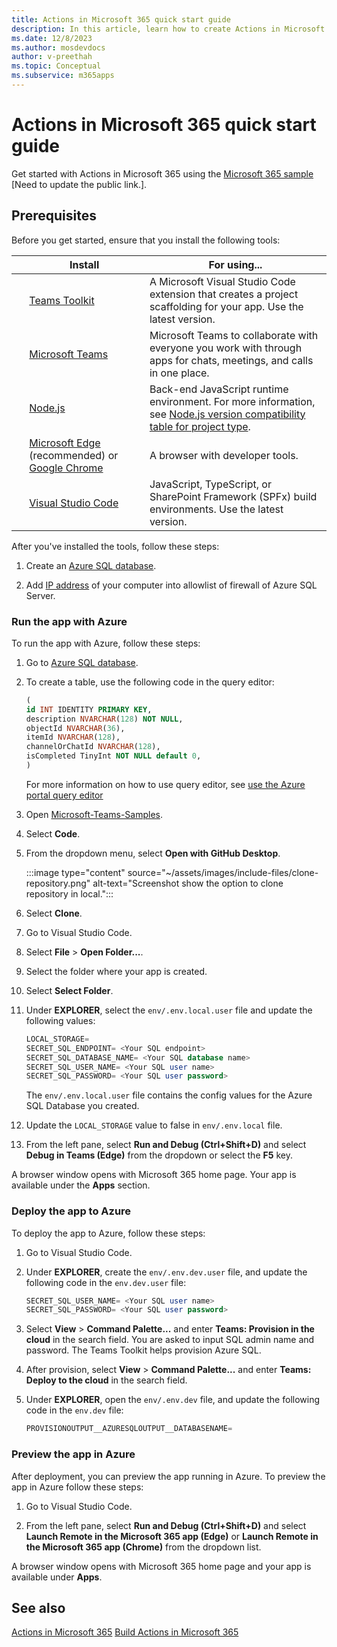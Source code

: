 ```yaml
---
title: Actions in Microsoft 365 quick start guide
description: In this article, learn how to create Actions in Microsoft 365, function of Actions and its use cases.
ms.date: 12/8/2023
ms.author: mosdevdocs
author: v-preethah
ms.topic: Conceptual
ms.subservice: m365apps
---
```

# Actions in Microsoft 365 quick start guide

Get started with Actions in Microsoft 365 using the [Microsoft 365 sample](https://github.com/OfficeDev/m365-msteams-actions-preview/tree/main) [Need to update the public link.].

## Prerequisites

Before you get started, ensure that you install the following tools:

| &nbsp; | Install | For using... |
| --- | --- | --- |
| &nbsp; | [Teams Toolkit](../toolkit/install-Teams-Toolkit.md) | A Microsoft Visual Studio Code extension that creates a project scaffolding for your app. Use the latest version. |
| &nbsp; | [Microsoft Teams](https://www.microsoft.com/microsoft-teams/download-app) | Microsoft Teams to collaborate with everyone you work with through apps for chats, meetings, and calls in one place.|
| &nbsp; | [Node.js](https://nodejs.org/en/download/) | Back-end JavaScript runtime environment. For more information, see [Node.js version compatibility table for project type](~/toolkit/build-environments.md#nodejs-version-compatibility-table-for-project-type).|
| &nbsp; | [Microsoft Edge](https://www.microsoft.com/edge) (recommended) or [Google Chrome](https://www.google.com/chrome/) | A browser with developer tools. |
| &nbsp; | [Visual Studio Code](https://code.visualstudio.com/download) | JavaScript, TypeScript, or SharePoint Framework (SPFx) build environments. Use the latest version. |

After you've installed the tools, follow these steps:

1. Create an [Azure SQL database](/azure/azure-sql/database/single-database-create-quickstart?view=azuresql&tabs=azure-portal&preserve-view=true).

1. Add [IP address](/azure/azure-sql/database/firewall-configure?view=azuresql&preserve-view=true) of your computer into allowlist of firewall of Azure SQL Server.

### Run the app with Azure

To run the app with Azure, follow these steps:

1. Go to [Azure SQL database](https://ms.portal.azure.com/#browse/Microsoft.Sql%2Fservers%2Fdatabases).

1. To create a table, use the following code in the query editor:

    ```sql
    (
    id INT IDENTITY PRIMARY KEY,
    description NVARCHAR(128) NOT NULL,
    objectId NVARCHAR(36),
    itemId NVARCHAR(128),
    channelOrChatId NVARCHAR(128),
    isCompleted TinyInt NOT NULL default 0,
    )
    ```

    For more information on how to use query editor, see [use the Azure portal query editor](/azure/azure-sql/database/connect-query-portal?view=azuresql&preserve-view=true)

1. Open [Microsoft-Teams-Samples](https://github.com/OfficeDev/Microsoft-Teams-Samples).

1. Select **Code**.

1. From the dropdown menu, select **Open with GitHub Desktop**.

   :::image type="content" source="~/assets/images/include-files/clone-repository.png" alt-text="Screenshot show the option to clone repository in local.":::

1. Select **Clone**.

1. Go to Visual Studio Code.

1. Select **File** > **Open Folder...**.

1. Select the folder where your app is created.

1. Select **Select Folder**.

1. Under **EXPLORER**, select the `env/.env.local.user` file and update the following values:

    ```sql
    LOCAL_STORAGE=
    SECRET_SQL_ENDPOINT= <Your SQL endpoint>
    SECRET_SQL_DATABASE_NAME= <Your SQL database name>
    SECRET_SQL_USER_NAME= <Your SQL user name>
    SECRET_SQL_PASSWORD= <Your SQL user password>
    ```

    The `env/.env.local.user` file contains the config values for the Azure SQL Database you created.

1. Update the `LOCAL_STORAGE` value to false in `env/.env.local` file.

1. From the left pane, select **Run and Debug (Ctrl+Shift+D)** and select **Debug in Teams (Edge)** from the dropdown or select the **F5** key.

A browser window opens with Microsoft 365 home page. Your app is available under the **Apps** section.

### Deploy the app to Azure

To deploy the app to Azure, follow these steps:

1. Go to Visual Studio Code.

1. Under **EXPLORER**, create the `env/.env.dev.user` file, and update the following code in the  `env.dev.user` file:

    ```sql
    SECRET_SQL_USER_NAME= <Your SQL user name>
    SECRET_SQL_PASSWORD= <Your SQL user password>
    ```

1. Select **View** > **Command Palette...** and enter **Teams: Provision in the cloud** in the search field. You are asked to input SQL admin name and password. The Teams Toolkit helps provision Azure SQL.

1. After provision, select **View** > **Command Palette...** and enter **Teams: Deploy to the cloud** in the search field.

1. Under **EXPLORER**, open the `env/.env.dev` file, and update the following code in the  `env.dev` file:

    ```sql
    PROVISIONOUTPUT__AZURESQLOUTPUT__DATABASENAME=
    ```

### Preview the app in Azure

After deployment, you can preview the app running in Azure. To preview the app in Azure follow these steps:

1. Go to Visual Studio Code.

1. From the left pane, select **Run and Debug (Ctrl+Shift+D)** and select **Launch Remote in the Microsoft 365 app (Edge)** or **Launch Remote in the Microsoft 365 app (Chrome)** from the dropdown list.

A browser window opens with Microsoft 365 home page and your app is available under **Apps**.

## See also

[Actions in Microsoft 365](actions-in-m365.md)
[Build Actions in Microsoft 365](build-actions-in-m365.md)
